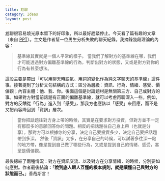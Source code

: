 ```yaml
---
title: 尬聊
category: Ideas
layout: post
---
```


尬聊很容易燒光原本留下的好印象，所以最好趕緊停止。今天看了篇有趣的文章（來自 [PPT](https://www.ptt.cc/bbs/Boy-Girl/M.1620325585.A.E69.html)）。主文是作者幫一位男生分析失敗的聊天紀錄。我摘錄幾段理論的內容：

> 基準線其實就是一個人平常的樣子。 當我們了解對方的基準線在哪，我們才可能透過對方偏離基準線的行為，判斷出對方的狀態，又或是對方對你的行為有甚麼想法。

這段主要是帶出「可以用聊天時語氣、用詞的變化作為純文字聊天的基準線」這件事。接著提到了分析文句結構的方式：區分為層級：資訊、行為、情緒、感受、價値觀；內容主體：他、我、你。後面這個是討論題材是無關第三方、自己或對方的事。如果對方對當前話題有正面的偏離基準線，就可以考慮再聊深入一些。例如，對方的反饋從「行為」進入到「感受」，那我方也應該以「感受」來回應，而不是又把內容降回到「資訊」層次。

> 當你把話題往對方身上帶的時候，其實是在要求對方投資，但對方並不一定有那麼多的意願回答你的問題。相反的把話題往自己身上帶（也就是分享），那對方可以根據你的分享，決定自己要投資多少，決定自己要把話題帶到多深。 然後「資訊」太多，在分享自己的時候，可以試著多往深一點的地方帶，像是提到自己做了哪些行為，又或是提到自己的情緒、感受，甚至是價値觀。

最後總結了兩種情況：對方在資訊交流、以及對方在分享情緒，的時候，分別要如何應對。作者最後結論：「**說到底人跟人互懂的根本規則，就是讀懂自己與對方的狀態而已。**」善哉斯言！
